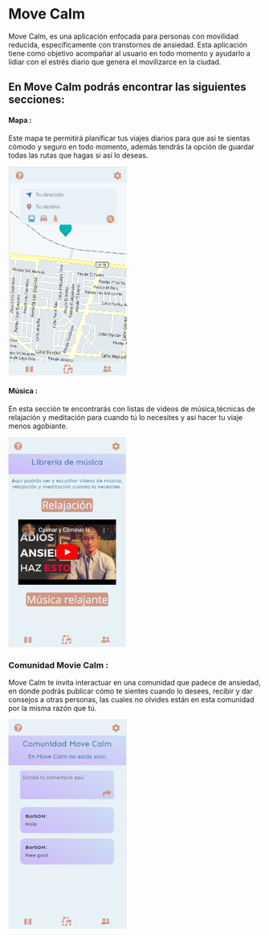 # Move Calm

Move Calm, es una aplicación enfocada para personas con movilidad reducida, específicamente con transtornos de ansiedad. Esta aplicación tiene como objetivo acompañar al usuario en todo momento y ayudarlo a lidiar con el estrés diario que genera el movilizarce en la ciudad. 
 
 ## En Move Calm podrás encontrar las siguientes secciones:

 #### Mapa : 
 Este mapa te permitirá planificar tus viajes diarios para que así te sientas cómodo y seguro en todo momento, además tendrás la opción de guardar todas las rutas que hagas si así lo deseas. 
 
 ![Prototipo](src/imagenes/mapa.png)

 #### Música :
 En esta sección te encontrarás con listas de videos de música,técnicas de relajación y meditación para cuando tú lo necesites y asi hacer tu viaje menos agobiante.

![Prototipo](src/imagenes/musica.png)

### Comunidad Movie Calm :
Move Calm te invita interactuar en una comunidad que padece de ansiedad, en donde podrás publicar cómo te sientes cuando lo desees, recibir y dar consejos a otras personas, las cuales no olvides están en esta comunidad por la misma razón que tú.

![Prototipo](src/imagenes/comunidad.png)